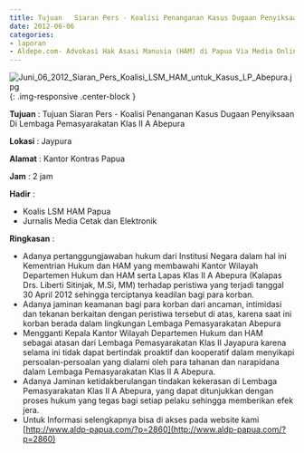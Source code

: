 ```yaml
---
title: Tujuan	Siaran Pers - Koalisi Penanganan Kasus Dugaan Penyiksaan Di Lembaga Pemasyarakatan Klas II A Abepura
date: 2012-06-06
categories:
- laporan
- Aldepe.com- Advokasi Hak Asasi Manusia (HAM) di Papua Via Media Online, Mobile Phone dan Social Media
---
```

![Juni_06_2012_Siaran_Pers_Koalisi_LSM_HAM_untuk_Kasus_LP_Abepura.jpg](/uploads/Juni_06_2012_Siaran_Pers_Koalisi_LSM_HAM_untuk_Kasus_LP_Abepura.jpg){: .img-responsive .center-block }

**Tujuan** : Tujuan	Siaran Pers - Koalisi Penanganan Kasus Dugaan Penyiksaan Di Lembaga Pemasyarakatan Klas II A Abepura

**Lokasi** : Jaypura

**Alamat** : Kantor Kontras Papua

**Jam** : 2 jam

**Hadir** : 
* Koalis LSM HAM Papua
* Jurnalis Media Cetak dan Elektronik

**Ringkasan** : 
* Adanya pertanggungjawaban hukum dari Institusi Negara dalam hal ini Kementrian Hukum dan HAM yang membawahi Kantor Wilayah Departemen Hukum dan HAM serta Lapas Klas II A Abepura (Kalapas Drs. Liberti Sitinjak, M.Si, MM) terhadap peristiwa yang terjadi tanggal 30 April 2012 sehingga terciptanya keadilan bagi para korban.
* Adanya jaminan keamanan bagi para korban dari ancaman, intimidasi dan tekanan berkaitan dengan peristiwa tersebut di atas, karena saat ini korban berada dalam lingkungan Lembaga Pemasyarakatan Abepura
* Mengganti Kepala Kantor Wilayah Departemen Hukum dan HAM sebagai atasan dari Lembaga Pemasyarakatan Klas II Jayapura karena selama ini tidak dapat bertindak proaktif dan kooperatif dalam menyikapi persoalan-persoalan yang dialami oleh para tahanan dan narapidana dalam Lembaga Pemasyarakatan Klas II A Abepura.
* Adanya Jaminan ketidakberulangan tindakan kekerasan di Lembaga Pemasyarakatan Klas II A Abepura, yang dapat ditunjukkan dengan proses hukum yang tegas bagi setiap pelaku sehingga memberikan efek jera.
* Untuk Informasi selengkapnya bisa di akses pada website kami [http://www.aldp-papua.com/?p=2860](http://www.aldp-papua.com/?p=2860)
